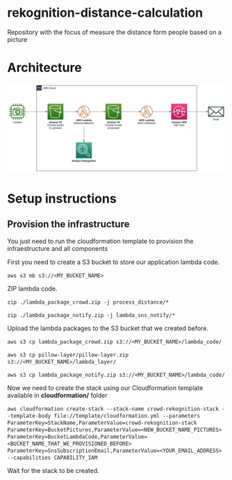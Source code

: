 # rekognition-distance-calculation

Repository with the focus of measure the distance form people based on a picture

# Architecture

<p align="center"> 
<img src="images/rekognition_social_distance_pt2.jpg">
</p>

# Setup instructions

## Provision the infrastructure

You just need to run the cloudformation template to provision the infraestructure and all components

First you need to create a S3 bucket to store our application lambda code.

``` shell
aws s3 mb s3://<MY_BUCKET_NAME>
```

ZIP lambda code.

``` shell
zip ./lambda_package_crowd.zip -j process_distance/*
```

``` shell
zip ./lambda_package_notify.zip -j lambda_sns_notify/*
```

Upload the lambda packages to the S3 bucket that we created before.

``` shell
aws s3 cp lambda_package_crowd.zip s3://<MY_BUCKET_NAME>/lambda_code/
```

``` shell
aws s3 cp pillow-layer/pillow-layer.zip s3://<MY_BUCKET_NAME>/lambda_layer/
```

``` shell
aws s3 cp lambda_package_notify.zip s3://<MY_BUCKET_NAME>/lambda_code/
```

Now we need to create the stack using our Cloudformation template available in **cloudformation/** folder

``` shell
aws cloudformation create-stack --stack-name crowd-rekognition-stack --template-body file://template/cloudformation.yml --parameters ParameterKey=StackName,ParameterValue=crowd-rekognition-stack ParameterKey=BucketPictures,ParameterValue=<NEW_BUCKET_NAME_PICTURES> ParameterKey=BucketLambdaCode,ParameterValue=<BUCKET_NAME_THAT_WE_PROVISIONED_BEFORE> ParameterKey=SnsSubscriptionEmail,ParameterValue=<YOUR_EMAIL_ADDRESS> --capabilities CAPABILITY_IAM
```

Wait for the stack to be created.
